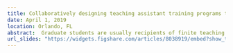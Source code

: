 ```yaml
---
title: Collaboratively designing teaching assistant training programs to address institution-specific needs
date: April 1, 2019
location: Orlando, FL
abstract:  Graduate students are usually recipients of finite teaching assistant (TA) training programs, yet they are rarely considered collaborators when these trainings are developed. The dedicated faculty designing TA training programs often have graduate experiences from other institutions and may be blind to the specific concerns of new graduate student TAs at their current institution. Training programs developed without insight and support from experienced TAs, therefore, fail to address institution-specific concerns. We report a graduate student-led initiative to create an iterative and collaborative TA training design process that incorporates the expertise of experienced TAs, chemistry faculty, and education experts. This annual design process strengthens the relationship between multiple stakeholders while offering professional development for graduate students interested in chemical education and instructional design. We present a blueprint for other departments to continuously improve and facilitate their TA training programs alongside experienced TAs. Presented by James C. Schwabacher at the American Chemical Society's Spring 2019 National Meeting in Orlando, FL, USA. 
url_slides: "https://widgets.figshare.com/articles/8038919/embed?show_title=1"
---
```

